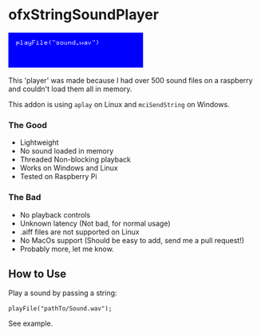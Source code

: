 ofxStringSoundPlayer
====================

![thumb](ofxaddons_thumbnail.png)

This 'player' was made because I had over 500 sound files on a raspberry and couldn't load them all in memory.

This addon is using `aplay` on Linux and `mciSendString` on Windows.

### The Good
  - Lightweight  
  - No sound loaded in memory  
  - Threaded Non-blocking playback  
  - Works on Windows and Linux  
  - Tested on Raspberry Pi  

### The Bad
  - No playback controls  
  - Unknown latency (Not bad, for normal usage)  
  - .aiff files are not supported on Linux  
  - No MacOs support (Should be easy to add, send me a pull request!)  
  - Probably more, let me know.

## How to Use

Play a sound by passing a string:

    playFile("pathTo/Sound.wav"); 

See example.

